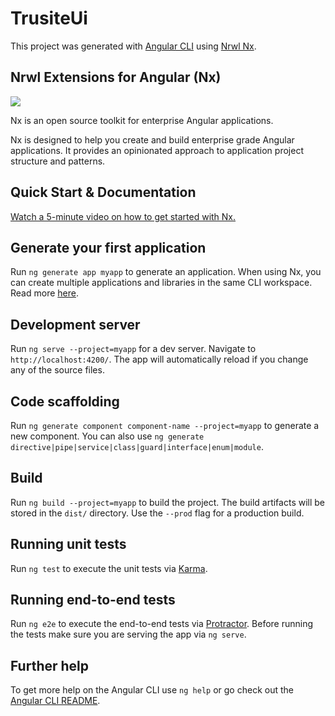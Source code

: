 # TrusiteUi

This project was generated with [Angular CLI](https://github.com/angular/angular-cli) using [Nrwl Nx](https://nrwl.io/nx).

## Nrwl Extensions for Angular (Nx)

<a href="https://nrwl.io/nx"><img src="https://preview.ibb.co/mW6sdw/nx_logo.png"></a>

Nx is an open source toolkit for enterprise Angular applications.

Nx is designed to help you create and build enterprise grade Angular applications. It provides an opinionated approach to application project structure and patterns.

## Quick Start & Documentation

[Watch a 5-minute video on how to get started with Nx.](http://nrwl.io/nx)

## Generate your first application

Run `ng generate app myapp` to generate an application. When using Nx, you can create multiple applications and libraries in the same CLI workspace. Read more [here](http://nrwl.io/nx).

## Development server

Run `ng serve --project=myapp` for a dev server. Navigate to `http://localhost:4200/`. The app will automatically reload if you change any of the source files.

## Code scaffolding

Run `ng generate component component-name --project=myapp` to generate a new component. You can also use `ng generate directive|pipe|service|class|guard|interface|enum|module`.

## Build

Run `ng build --project=myapp` to build the project. The build artifacts will be stored in the `dist/` directory. Use the `--prod` flag for a production build.

## Running unit tests

Run `ng test` to execute the unit tests via [Karma](https://karma-runner.github.io).

## Running end-to-end tests

Run `ng e2e` to execute the end-to-end tests via [Protractor](http://www.protractortest.org/).
Before running the tests make sure you are serving the app via `ng serve`.

## Further help

To get more help on the Angular CLI use `ng help` or go check out the [Angular CLI README](https://github.com/angular/angular-cli/blob/master/README.md).

